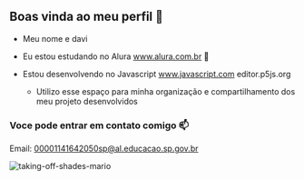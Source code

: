 ## Boas vinda ao meu perfil 🖤 

- Meu nome e davi

 - Eu estou estudando no Alura www.alura.com.br 💙

- Estou desenvolvendo no Javascript www.javascript.com  editor.p5js.org
  - Utilizo esse espaço para minha organização e compartilhamento dos meu projeto desenvolvidos
### Voce pode entrar em contato comigo 📫
Email: 00001141642050sp@al.educacao.sp.gov.br 

![]()![taking-off-shades-mario](https://github.com/user-attachments/assets/14337c30-a78a-4375-bbb3-ebfca296bc92)
